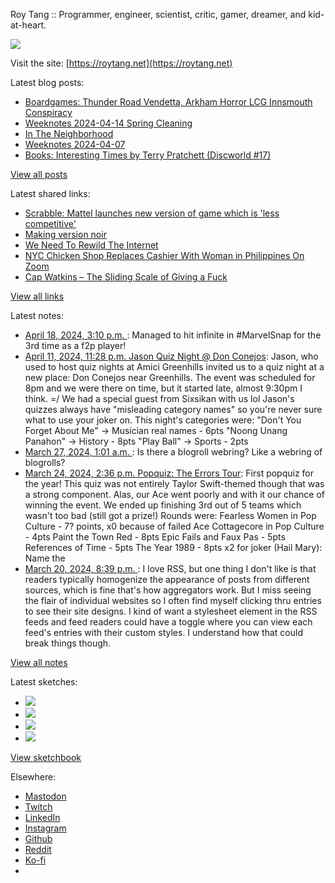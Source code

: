 Roy Tang :: Programmer, engineer, scientist, critic, gamer, dreamer, and kid-at-heart.

![](https://roytang.net/static/img/profile.jpg)

Visit the site: [https://roytang.net](https://roytang.net)

Latest blog posts:

- [Boardgames: Thunder Road Vendetta, Arkham Horror LCG Innsmouth Conspiracy](https://roytang.net/2024/04/thunder-road-innsmouth/)
- [Weeknotes 2024-04-14 Spring Cleaning](https://roytang.net/2024/04/weeknotes-04-14/)
- [In The Neighborhood](https://roytang.net/2024/04/neighborhood/)
- [Weeknotes 2024-04-07](https://roytang.net/2024/04/weeknotes-04-07/)
- [Books: Interesting Times by Terry Pratchett (Discworld #17)](https://roytang.net/2024/04/interesting-times/)

[View all posts](https://roytang.net/blog)

Latest shared links:

- [Scrabble: Mattel launches new version of game which is &#x27;less competitive&#x27;](https://roytang.net/2024/04/1995e2faf7490b9abb829a76ca8403c3/)
- [Making version noir](https://roytang.net/2024/04/d58823e062b6ae6b485653b98939852e/)
- [We Need To Rewild The Internet](https://roytang.net/2024/04/f39f2f2176b89f9b91fcc4d5b75a906e/)
- [NYC Chicken Shop Replaces Cashier With Woman in Philippines On Zoom](https://roytang.net/2024/04/77696cd587be55aedba6620b3cea1b8f/)
- [Cap Watkins – The Sliding Scale of Giving a Fuck](https://roytang.net/2024/04/4a89cb4e5cafafd15e10a92b63c84178/)

[View all links](https://roytang.net/links)

Latest notes:

- [April 18, 2024, 3:10 p.m. ](https://roytang.net/2024/04/112290970255509124/): Managed to hit infinite in #MarvelSnap for the 3rd time as a f2p player!
- [April 11, 2024, 11:28 p.m. Jason Quiz Night @ Don Conejos](https://roytang.net/2024/04/don-conejos-jason-quiz/): Jason, who used to host quiz nights at Amici Greenhills invited us to a quiz night at a new place: Don Conejos near Greenhills. The event was scheduled for 8pm and we were there on time, but it started late, almost 9:30pm I think. =/ We had a special guest from Sixsikan with us lol Jason&#x27;s quizzes always have &quot;misleading category names&quot; so you&#x27;re never sure what to use your joker on. This night&#x27;s categories were: &quot;Don&#x27;t You Forget About Me&quot; -&gt; Musician real names - 6pts &quot;Noong Unang Panahon&quot; -&gt; History - 8pts &quot;Play Ball&quot; -&gt; Sports - 2pts
- [March 27, 2024, 1:01 a.m. ](https://roytang.net/2024/03/112163062709737584/): Is there a blogroll webring? Like a webring of blogrolls?
- [March 24, 2024, 2:36 p.m. Popquiz: The Errors Tour](https://roytang.net/2024/03/popquiz-errors/): First popquiz for the year! This quiz was not entirely Taylor Swift-themed though that was a strong component. Alas, our Ace went poorly and with it our chance of winning the event. We ended up finishing 3rd out of 5 teams which wasn&#x27;t too bad (still got a prize!) Rounds were: Fearless Women in Pop Culture - 7? points, x0 because of failed Ace Cottagecore in Pop Culture - 4pts Paint the Town Red - 8pts Epic Fails and Faux Pas - 5pts References of Time - 5pts The Year 1989 - 8pts x2 for joker (Hail Mary): Name the
- [March 20, 2024, 8:39 p.m. ](https://roytang.net/2024/03/112128055412962771/): I love RSS, but one thing I don&#x27;t like is that readers typically homogenize the appearance of posts from different sources, which is fine that&#x27;s how aggregators work. But I miss seeing the flair of individual websites so I often find myself clicking thru entries to see their site designs. I kind of want a stylesheet element in the RSS feeds and feed readers could have a toggle where you can view each feed&#x27;s entries with their custom styles. I understand how that could break things though.

[View all notes](https://roytang.net/notes)

Latest sketches:


- ![](https://roytang.net/media/cache/c3/52/c3524701d7d18fa2b6b280d4437c7ba1.jpg)
- ![](https://roytang.net/media/cache/b8/6e/b86e3f7c5db451a5bf40260cdf52e2c0.jpg)
- ![](https://roytang.net/media/cache/09/11/09119bc377da2a1bf7e9d18251a6b7a6.jpg)
- ![](https://roytang.net/media/cache/3c/7d/3c7d410c1cd355b7897272dd51e3b61a.jpg)

[View sketchbook](https://roytang.net/albums/sketchbook)


Elsewhere:

- [Mastodon](https://indieweb.social/@roytang)
- [Twitch](https://twitch.tv/twitchyroy)
- [LinkedIn](https://www.linkedin.com/in/roytang)
- [Instagram](https://instagram.com/roytang0400)
- [Github](https://github.com/roytang)
- [Reddit](https://reddit.com/u/hungryroy)
- [Ko-fi](https://ko-fi.com/roytang)
- [](mailto:hello@roytang.net)